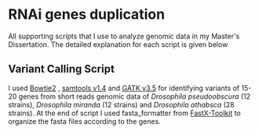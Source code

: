 # RNAi genes duplication

All supporting scripts that I use to analyze genomic data in my Master's Dissertation. 
The detailed explanation for each script is given below

## Variant Calling Script

I used [Bowtie2](http://bowtie-bio.sourceforge.net/bowtie2/index.shtml) , [samtools v1.4](http://samtools.sourceforge.net/) and [GATK v3.5](https://software.broadinstitute.org/gatk/) for identifying variants of 15-20 genes from short reads genomic data of *Drosophila pseudoobscura* (12 strains), *Drosophila miranda* (12 strains) and *Drosophila athabsca* (28 strains). At the end of script I used fasta_formatter from [FastX-Toolkit](http://hannonlab.cshl.edu/fastx_toolkit/) to organize the fasta files according to the genes.


